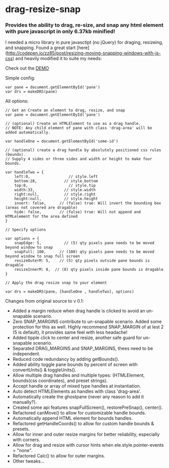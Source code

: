 # drag-resize-snap
### Provides the ability to drag, re-size, and snap any html element with pure javascript in only 6.37kb minified!

I needed a micro library in pure javasctipt (no jQuery) for draging,  resizeing, and  snapping.  Found a great start [here] (http://codepen.io/zz85/post/resizing-moving-snapping-windows-with-js-css) and heavily modified it to suite my needs:
 
Check out the [DEMO](http://codepen.io/arctelix/pen/RWVoMv)

Simple config:

    var pane = document.getElementById('pane')
    var drs = makeDRS(pane)

All options:

    // Get an Create an element to drag, resize, and snap
    var pane = document.getElementById('pane')
    
    // (optional) Create an HTMLElement to use as a drag handle.
    // NOTE: Any child element of pane with class 'drag-area' will be added automatically.
    
    var handleOne = document.getElementById('some-id')
    
    // (optional) create a drag handle by absolutely positioned css rules (bounds).
    // Supply 4 sides or three sides and width or height to make four bounds.
    
    var handleTwo = {
        left:0, 			    // style.left
        bottom:28, 			  // style.bottom
        top:0, 				    // style.tip
        width:33, 			  // style.width
        right:null, 		  // style.right
        height:null, 		  // style.height
        invert: false,		// (false) true: Will invert the bounding box (areas not covered are dragable)
        hide: false,   		// (false) true: Will not append and HTMLelement for the area defined
    }
    
    // Specify options
    
    var options = {
        snapEdge: 5, 		  // (5) qty pixels pane needs to be moved beyond window to snap
        snapFull: 100, 	 	// (100) qty pixels pane needs to be moved beyond window to snap full screen
        resizeOuterM: 5, 	// (5) qty pixels outside pane bounds is dragable
        resizeInnerM: 8,  // (8) qty pixels inside pane bounds is dragable
    }
    
    // Apply the drag resize snap to your element
    
    var drs = makeDRS(pane, [handleOne , handleTwo], options)
    
    
    
Changes from original source to v 0.1:
    
* Added a margin reduce when drag handle is clicked to avoid an un-snapable scenario.
* Zero SNAP_MARGINS contribute to un-snapable scenario. Added some protection for this as well.
Highly recommend SNAP_MARGIN of at lest 2 (5 is default), it provides same feel with less headache!
* Added tipple click to center and resize, another safe guard for un-snapable scenario.
* Separated DRAG_MARGINS and SNAP_MARGINS, thees need to be independent.
* Reduced code redundancy by adding getBounds().
* Added ability toggle pane bounds by percent of screen with convertUnits() & toggleUnits().
* Allow multiple drag handles and multiple types: (HTMLElement, bounds(css coordinates), and preset strings).
* Accept handle or array of mixed type handles at instantiation.
* Auto detect HTMLElements as handles with class 'drag-area'.
* Automatically create the ghostpane (never any reason to add it manually?).
* Created some api features snapFullScreen(), restorePreSnap(), center().
* Refactored canMove() to allow for customizable handle bounds.
* Automatically append HTML element for bounds handles.
* Refactored getHandleCoords() to allow for custom handle bounds & presets.
* Allow for inner and outer resize margins for better reliability, especially with corners.
* Allow for drag and resize with cursor hints when ele.style.pointer-events = "none".
* Refactored Calc() to allow for outer margins.
* Other tweaks...
